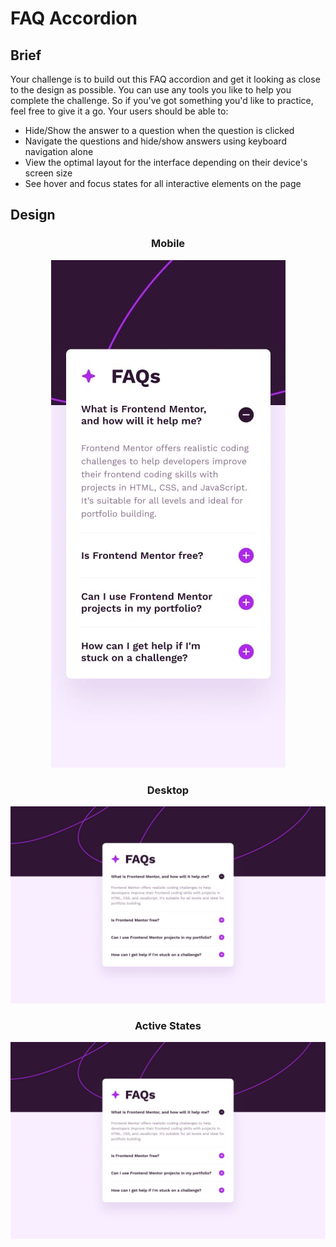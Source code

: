 # FAQ Accordion

## Brief

Your challenge is to build out this FAQ accordion and get it looking as close to the design as possible. You can use any tools you like to help you complete the challenge. So if you've got something you'd like to practice, feel free to give it a go. Your users should be able to:

- Hide/Show the answer to a question when the question is clicked
- Navigate the questions and hide/show answers using keyboard navigation alone
- View the optimal layout for the interface depending on their device's screen size
- See hover and focus states for all interactive elements on the page

## Design

<div align="center">
  
### Mobile

![](./assets/design/mobile-design.jpg)

### Desktop

![](./assets/design/desktop-design.jpg)

### Active States

![](./assets/design/desktop-design.jpg)

</div>
